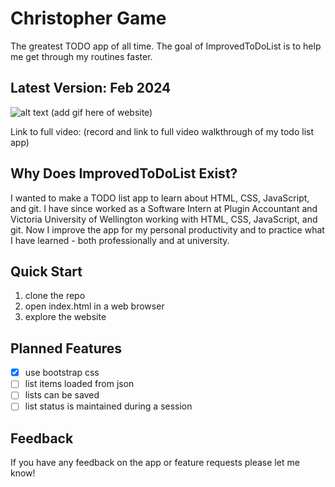 # Christopher Game
The greatest TODO app of all time. The goal of ImprovedToDoList is to help me get through my routines faster.

## Latest Version: Feb 2024
![alt text](https://github.com/christopher-jones-nz/ImprovedToDoList/blob/main/improved-to-do-list-feb-update.gif) (add gif here of website)

Link to full video: (record and link to full video walkthrough of my todo list app)

## Why Does ImprovedToDoList Exist?
I wanted to make a TODO list app to learn about HTML, CSS, JavaScript, and git. I have since worked as a Software Intern at Plugin Accountant and Victoria University of Wellington working with HTML, CSS, JavaScript, and git. Now I improve the app for my personal productivity and to practice what I have learned - both professionally and at university.

## Quick Start
1. clone the repo
2. open index.html in a web browser
3. explore the website

## Planned Features
- [x] use bootstrap css
- [ ] list items loaded from json
- [ ] lists can be saved
- [ ] list status is maintained during a session

## Feedback
If you have any feedback on the app or feature requests please let me know!
